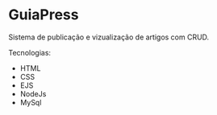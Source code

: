 # GuiaPress

Sistema de publicação e vizualização de artigos com CRUD.

Tecnologias:
- HTML
- CSS
- EJS
- NodeJs
- MySql
